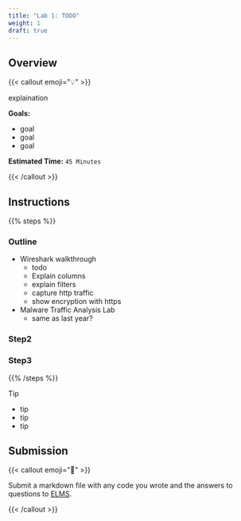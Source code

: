 ```yaml
---
title: "Lab 1: TODO"
weight: 1
draft: true
---
```


## Overview

{{< callout emoji="💡" >}}

explaination

**Goals:**

- goal
- goal
- goal

**Estimated Time:** `45 Minutes`

{{< /callout >}}

## Instructions

{{% steps %}}

### Outline

- Wireshark walkthrough
  - todo
  - Explain columns
  - explain filters
  - capture http traffic
  - show encryption with https
- Malware Traffic Analysis Lab
  - same as last year?

### Step2

### Step3

{{% /steps %}}

> [!TIP]
>
> - tip
> - tip
> - tip

## Submission

{{< callout emoji="📝" >}}

Submit a markdown file with any code you wrote and the answers to questions to
[ELMS](https://umd.instructure.com/courses/1390353/assignments).

{{< /callout >}}
